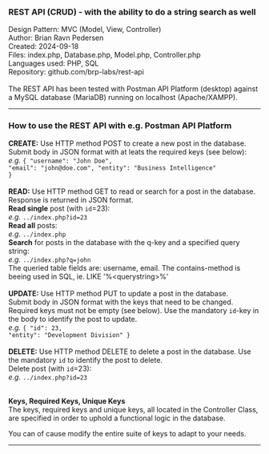 <h3>REST API (CRUD) - with the ability to do a string search as well</h3>
Design Pattern: MVC (Model, View, Controller)<br/>
Author: Brian Ravn Pedersen<br/>
Created: 2024-09-18<br/>
Files: index.php, Database.php, Model.php, Controller.php<br/>
Languages used: PHP, SQL<br/>
Repository: github.com/brp-labs/rest-api<br/>
<br/>
The REST API has been tested with Postman API Platform (desktop) against a MySQL database (MariaDB) running on localhost (Apache/XAMPP).

<hr/>

<h3>How to use the REST API with e.g. Postman API Platform</h3>

<b>CREATE:</b> Use HTTP method POST to create a new post in the database.<br/>
    Submit body in JSON format with at leats the required keys (see below):<br/>
      <i>e.g.</i> <code>{ "username": "John Doe", "email": "john&#64;<!-- -->doe&#46;com", "entity": "Business Intelligence" }</code><br/>
<br/>
<b>READ:</b> Use HTTP method GET to read or search for a post in the database. Response is returned in JSON format.<br/>
    <b>Read single</b> post (with <code>id</code>=23):<br/>
    <i>e.g.</i> <code>../index.php?id=23</code><br/>
    <b>Read all</b> posts:<br/>
      <i>e.g.</i> <code>../index.php</code><br/>
    <b>Search</b> for posts in the database with the q-key and a specified query string:<br/>
      <i>e.g.</i> <code>../index.php?q=john</code><br/>
      The queried table fields are: username, email. The contains-method is beeing used in SQL, ie. LIKE '%<querystring\>%'<br/>
<br/>
<b>UPDATE:</b> Use HTTP method PUT to update a post in the database.<br/>
    Submit body in JSON format with the keys that need to be changed. Required keys must not be empty (see below). Use the mandatory <code>id</code>-key in the body to identify the post to update.<br/>
      <i>e.g.</i> <code>{ "id": 23, "entity": "Development Division" }</code><br/>
<br/>
<b>DELETE:</b> Use HTTP method DELETE to delete a post in the database. Use the mandatory <code>id</code> to identify the post to delete.<br/>
    Delete post (with <code>id</code>=23):<br/>
      <i>e.g.</i> <code>../index.php?id=23</code><br/>
<br/>

<b>Keys, Required Keys, Unique Keys</b><br/>
The keys, required keys and unique keys, all located in the Controller Class, are specified in order to uphold a functional logic in the database.

You can of cause modify the entire suite of keys to adapt to your needs.
<hr/>

